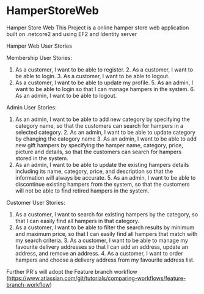 # HamperStoreWeb
Hamper Store Web
This Project is a online hamper store web application built on .netcore2 and using EF2 and Identity server

Hamper Web User Stories

Membership User Stories:  

1. As a customer, I want to be able to register.	2. As a customer, I want to be able to login.  	3. As a customer, I want to be able to logout.
4. As a customer, I want to be able to update my profile.	5. As an admin, I want to be able to login so that I can manage hampers in the system.	6. As an admin, I want to be able to logout.
    
Admin User Stories:  
1.  As an admin, I want to be able to add new category by specifying the category name, so that the customers can search for hampers in a selected category.  	2. As an admin, I want to be able to update category by changing the category name	3. As an admin, I want to be able to add new gift hampers by specifying the hamper name, category, price, picture and details, so that the customers can search for hampers stored in the system.
4.  As an admin, I want to be able to update the existing hampers details including its name, category, price, and description so that the information will always be accurate.  	5.  As an admin, I want to be able to discontinue existing hampers from the system, so that the customers will not be able to find retired hampers in the system.	

Customer User Stories:  
1.  As a customer, I want to search for existing hampers by the category, so that I can easily find all hampers in that category.
 2. As a customer, I want to be able to filter the search results by minimum and maximum price, so that I can easily find all hampers that match with my search criteria.  	3. As a customer, I want to be able to manage my favourite delivery addresses so that I can add an address, update an address, and remove an address.   	4. As a customer, I want to order hampers and choose a delivery address from my favourite address list.  

Further PR's will adopt the Feature branch workflow (https://www.atlassian.com/git/tutorials/comparing-workflows/feature-branch-workflow)
